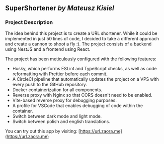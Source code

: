 ## SuperShortener _by Mateusz Kisiel_

### Project Description

The idea behind this project is to create a URL shortener. While it could be implemented in just 50 lines of code, I decided to take a different approach and create a cannon to shoot a fly :). The project consists of a backend using NestJS and a frontend using React.

The project has been meticulously configured with the following features:

- Husky, which performs ESLint and TypeScript checks, as well as code reformatting with Prettier before each commit.
- A CircleCI pipeline that automatically updates the project on a VPS with every push to the GitHub repository.
- Docker containerization for all components.
- Reverse proxy with Nginx so that CORS doesn't need to be enabled.
- Vite-based reverse proxy for debugging purposes.
- A profile for VSCode that enables debugging of code within the container.
- Switch between dark mode and light mode.
- Switch between polish and english translations.

You can try out this app by visiting: [https://url.zaora.me](https://url.zaora.me)
